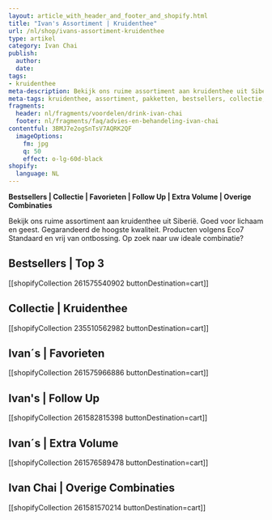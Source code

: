 ```yaml
---
layout: article_with_header_and_footer_and_shopify.html
title: "Ivan's Assortiment | Kruidenthee"
url: /nl/shop/ivans-assortiment-kruidenthee
type: artikel
category: Ivan Chai
publish:
  author:
  date:
tags:
- kruidenthee
meta-description: Bekijk ons ruime assortiment aan kruidenthee uit Siberië. Gegarandeerd de hoogste kwaliteit. Benieuwd naar de verschillende pakketten?
meta-tags: kruidenthee, assortiment, pakketten, bestsellers, collectie, favorieten, kilobags, inzichten, geschenkdoos
fragments:
  header: nl/fragments/voordelen/drink-ivan-chai
  footer: nl/fragments/faq/advies-en-behandeling-ivan-chai
contentful: 3BMJ7e2ogSnTsV7AQRK2QF
  imageOptions:
    fm: jpg
    q: 50
    effect: o-lg-60d-black
shopify:
  language: NL
---
```


**Bestsellers | Collectie | Favorieten | Follow Up | Extra Volume | Overige Combinaties**

Bekijk ons ruime assortiment aan kruidenthee uit Siberië. Goed voor lichaam en geest. Gegarandeerd de hoogste kwaliteit. Producten volgens Eco7 Standaard en vrij van ontbossing. Op zoek naar uw ideale combinatie?

## Bestsellers | Top 3

[[shopifyCollection 261575540902 buttonDestination=cart]]

## Collectie | Kruidenthee

[[shopifyCollection 235510562982 buttonDestination=cart]]

## Ivan´s | Favorieten 

[[shopifyCollection 261575966886 buttonDestination=cart]]

## Ivan's | Follow Up

[[shopifyCollection 261582815398 buttonDestination=cart]]

## Ivan´s | Extra Volume

[[shopifyCollection 261576589478 buttonDestination=cart]]

## Ivan Chai | Overige Combinaties

[[shopifyCollection 261581570214 buttonDestination=cart]]
